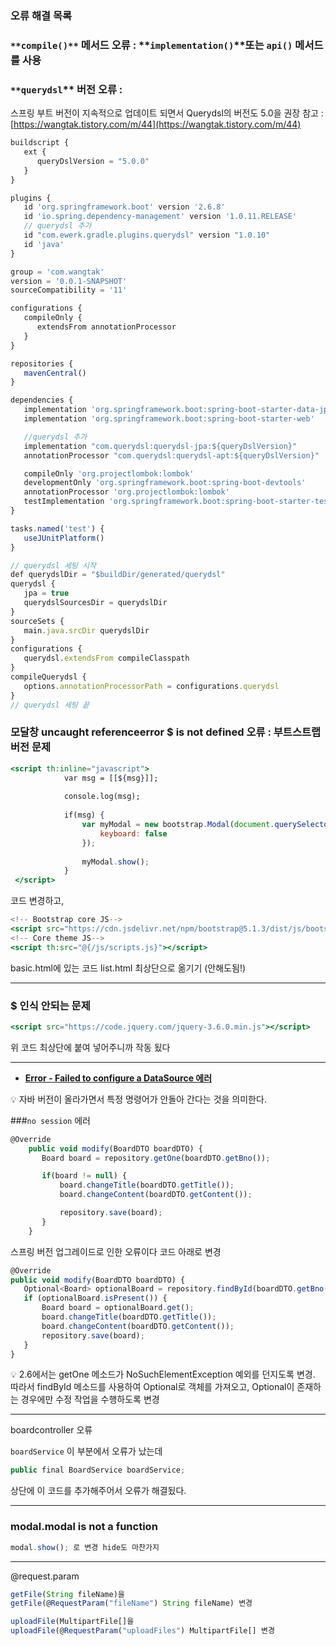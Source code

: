 ### 오류 해결 목록

### `**compile()**` 메서드 오류 : **`implementation()`**또는 **`api()`** 메서드를 사용

### `**querydsl`** 버전 오류 :

스프링 부트 버전이 지속적으로 업데이트 되면서 Querydsl의 버전도 5.0을 권장
참고 : [https://wangtak.tistory.com/m/44](https://wangtak.tistory.com/m/44)

```jsx
buildscript {
   ext {
      queryDslVersion = "5.0.0"
   }
}

plugins {
   id 'org.springframework.boot' version '2.6.8'
   id 'io.spring.dependency-management' version '1.0.11.RELEASE'
   // querydsl 추가
   id "com.ewerk.gradle.plugins.querydsl" version "1.0.10"
   id 'java'
}

group = 'com.wangtak'
version = '0.0.1-SNAPSHOT'
sourceCompatibility = '11'

configurations {
   compileOnly {
      extendsFrom annotationProcessor
   }
}

repositories {
   mavenCentral()
}

dependencies {
   implementation 'org.springframework.boot:spring-boot-starter-data-jpa'
   implementation 'org.springframework.boot:spring-boot-starter-web'

   //querydsl 추가
   implementation "com.querydsl:querydsl-jpa:${queryDslVersion}"
   annotationProcessor "com.querydsl:querydsl-apt:${queryDslVersion}"

   compileOnly 'org.projectlombok:lombok'
   developmentOnly 'org.springframework.boot:spring-boot-devtools'
   annotationProcessor 'org.projectlombok:lombok'
   testImplementation 'org.springframework.boot:spring-boot-starter-test'
}

tasks.named('test') {
   useJUnitPlatform()
}

// querydsl 세팅 시작
def querydslDir = "$buildDir/generated/querydsl"
querydsl {
   jpa = true
   querydslSourcesDir = querydslDir
}
sourceSets {
   main.java.srcDir querydslDir
}
configurations {
   querydsl.extendsFrom compileClasspath
}
compileQuerydsl {
   options.annotationProcessorPath = configurations.querydsl
}
// querydsl 세팅 끝
```

### 모달창 uncaught referenceerror $ is not defined 오류 : 부트스트랩 버전 문제

```jsx
<script th:inline="javascript">
            var msg = [[${msg}]];
        
            console.log(msg);
        
            if(msg) {
                var myModal = new bootstrap.Modal(document.querySelector('.modal'), {
                    keyboard: false
                });
        
                myModal.show();
            }
 </script>
```

코드 변경하고,

```jsx
<!-- Bootstrap core JS-->
<script src="https://cdn.jsdelivr.net/npm/bootstrap@5.1.3/dist/js/bootstrap.bundle.min.js"></script>
<!-- Core theme JS-->
<script th:src="@{/js/scripts.js}"></script>
```

basic.html에 있는 코드 list.html 최상단으로 옮기기 (안해도됨!)

---

### $ 인식 안되는 문제


```jsx
<script src="https://code.jquery.com/jquery-3.6.0.min.js"></script>
```

위 코드 최상단에 붙여 넣어주니까 작동 됬다

---

- ****[Error - Failed to configure a DataSource 에러](https://7942yongdae.tistory.com/128)****

<aside>
💡 자바 버전이 올라가면서 특정 명령어가 안돌아 간다는 것을 의미한다.

</aside>

###`no session` 에러

```jsx
@Override
    public void modify(BoardDTO boardDTO) {
       Board board = repository.getOne(boardDTO.getBno());

       if(board != null) {
           board.changeTitle(boardDTO.getTitle());
           board.changeContent(boardDTO.getContent());

           repository.save(board);
       }
    }
```

스프링 버전 업그레이드로 인한 오류이다 코드 아래로 변경

```jsx
@Override
public void modify(BoardDTO boardDTO) {
   Optional<Board> optionalBoard = repository.findById(boardDTO.getBno());
   if (optionalBoard.isPresent()) {
       Board board = optionalBoard.get();
       board.changeTitle(boardDTO.getTitle());
       board.changeContent(boardDTO.getContent());
       repository.save(board);
   }
}
```

<aside>
💡 2.6에서는 getOne 메소드가 NoSuchElementException 예외를 던지도록 변경. 따라서 findById 메소드를 사용하여 Optional로 객체를 가져오고, Optional이 존재하는 경우에만 수정 작업을 수행하도록 변경

</aside>

---

boardcontroller 오류

 `boardService` 이 부분에서 오류가 났는데

```jsx
public final BoardService boardService;
```

상단에 이 코드를 추가해주어서 오류가 해결됬다. 

---

### modal.modal is not a function

```jsx
modal.show(); 로 변경 hide도 마찬가지
```

---

@request.param

```jsx
getFile(String fileName)을 
getFile(@RequestParam("fileName") String fileName) 변경
```

```jsx
uploadFile(MultipartFile[]을
uploadFile(@RequestParam("uploadFiles") MultipartFile[] 변경
```
